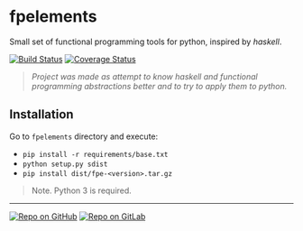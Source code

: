 # fpelements

Small set of functional programming tools for python, inspired by _haskell_.

[![Build Status](https://travis-ci.org/0xck/fpelements.svg?branch=master)](https://travis-ci.org/0xck/fpelements)
[![Coverage Status](https://coveralls.io/repos/github/0xck/fpelements/badge.svg?branch=master)](https://coveralls.io/github/0xck/fpelements?branch=master)


> _Project was made as attempt to know haskell and functional programming abstractions better and to try to apply them to python._

## Installation
Go to `fpelements` directory and execute:

* `pip install -r requirements/base.txt`
* `python setup.py sdist`
* `pip install dist/fpe-<version>.tar.gz`

> Note. Python 3 is required.

---
[![Repo on GitHub](https://img.shields.io/badge/repo-GitHub-3D76C2.svg)](https://github.com/0xck/fpelements)
[![Repo on GitLab](https://img.shields.io/badge/repo-GitLab-6C488A.svg)](https://gitlab.com/0xck/fpelements)
